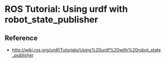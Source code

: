 # ROS Tutorial: Using urdf with robot_state_publisher

## Reference
* http://wiki.ros.org/urdf/Tutorials/Using%20urdf%20with%20robot_state_publisher

